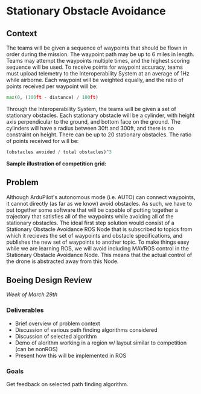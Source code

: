 # Stationary Obstacle Avoidance 

## Context
The teams will be given a sequence of waypoints that should be flown in order during the mission. The waypoint path may be up to 6 miles in length. Teams may attempt the waypoints multiple times, and the highest scoring sequence will be used. To receive points for waypoint accuracy, teams must upload telemetry to the Interoperability System at an average of 1Hz while airborne. Each waypoint will be weighted equally, and the ratio of points received per waypoint will be:

```python
max(0, (100ft - distance) / 100ft)
```

Through the Interoperability System, the teams will be given a set of stationary obstacles. Each stationary obstacle will be a cylinder, with height axis perpendicular to the ground, and bottom face on the ground. The cylinders will have a radius between 30ft and 300ft, and there is no constraint on height. There can be up to 20 stationary obstacles. The ratio of points received for will be:

```python
(obstacles avoided / total obstacles)^3
```


**Sample illustration of competition grid:**

## Problem
Although ArduPilot's autonomous mode (i.e. AUTO) can connect waypoints, it cannot directly (as far as we know) avoid obstacles. As such, we have to put together some software that will be capable of putting together a trajectory that satisfies all of the waypoints while avoiding all of the stationary obstacles. The ideal first step solution would consist of a Stationary Obstacle Avoidance ROS Node that is subscribed to topics from which it recieves the set of waypoints and obstacle specifications, and publishes the new set of waypoints to another topic. To make things easy while we are learning ROS, we will avoid including MAVROS control in the Stationary Obstacle Avoidance Node. This means that the actual control of the drone is abstracted away from this Node.

## Boeing Design Review
*Week of March 29th*

### Deliverables 
- Brief overview of problem context
- Discussion of various path finding algorithms considered
- Discussion of selected algorithm
- Demo of alorithm working in a region w/ layout similar to competition (can be nonROS)
- Present how this will be implemented in ROS 

### Goals
Get feedback on selected path finding algorithm. 

